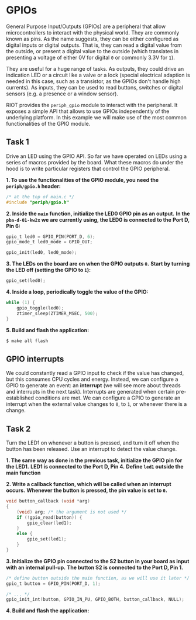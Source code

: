# GPIOs

General Purpose Input/Outputs (GPIOs) are a peripheral that allow
microcontrollers to interact with the physical world. They are 
commonly known as pins. As the name suggests, they can be either configured as
digital inputs or digital outputs. That is, they can read a digital value from
the outside, or present a digital value to the outside (which translates in
presenting a voltage of either 0V for digital `0` or commonly 3.3V for `1`).

They are useful for a huge range of tasks. As outputs, they could drive an
indication LED or a circuit like a valve or a lock (special electrical
adaption is needed in this case, such as a transistor, as the GPIOs don't
handle high currents). As inputs, they can be used to read buttons, switches
or digital sensors (e.g. a presence or a window sensor).

RIOT provides the `periph_gpio` module to interact with the peripheral. It
exposes a simple API that allows to use GPIOs independently of the underlying
platform. In this example we will make use of the most common functionalities
of the GPIO module.

## Task 1

Drive an LED using the GPIO API. So far we have operated on LEDs using a series
of macros provided by the board. What these macros do under the hood is to
write particular registers that control the GPIO peripheral.

**1. To use the functionalities of the GPIO module, you need the `periph/gpio.h` header:**
```C
/* at the top of main.c */
#include "periph/gpio.h"
```

**2. Inside the `main` function, initialize the LED0 GPIO pin as an output.**
**In the `pba-d-01-kw2x` we are currently using, the LED0 is connected to the**
**Port D, Pin 6:**
```C
gpio_t led0 = GPIO_PIN(PORT_D, 6);
gpio_mode_t led0_mode = GPIO_OUT;

gpio_init(led0, led0_mode);
```

**3. The LEDs on the board are on when the GPIO outputs `0`.**
**Start by turning the LED off (setting the GPIO to `1`):**
```C
gpio_set(led0);
```

**4. Inside a loop, periodically toggle the value of the GPIO:**
```C
while (1) {
    gpio_toggle(led0);
    ztimer_sleep(ZTIMER_MSEC, 500);
}
```

**5. Build and flash the application:**
```sh
$ make all flash
```

## GPIO interrupts

We could constantly read a GPIO input to check if the value has changed, but this
consumes CPU cycles and energy. Instead, we can configure a GPIO to generate an
event: an **interrupt** (we will see more about threads and interrupts in the
next task). Interrupts are generated when certain pre-established conditions
are met. We can configure a GPIO to generate an interrupt when the external
value changes to `0`, to `1`, or whenever there is a change.

## Task 2

Turn the LED1 on whenever a button is pressed, and turn it off when the button has been released.
Use an interrupt to detect the value change.

**1. The same way as done in the previous task, initialize the GPIO pin for the LED1.**
**LED1 is connected to the Port D, Pin 4.**
**Define `led1` outside the main function**

**2. Write a callback function, which will be called when an interrupt occurs.**
**Whenever the button is pressed, the pin value is set to `0`.**
```C
void button_callback (void *arg)
{
    (void) arg; /* the argument is not used */
    if (!gpio_read(button)) {
        gpio_clear(led1);
    }
    else {
        gpio_set(led1);
    }
}
```

**3. Initialize the GPIO pin connected to the S2 button in your board as input with an internal pull-up.**
**The button S2 is connected to the Port D, Pin 1.**
```C
/* define button outside the main function, as we will use it later */
gpio_t button = GPIO_PIN(PORT_D, 1);

/* ... */
gpio_init_int(button, GPIO_IN_PU, GPIO_BOTH, button_callback, NULL);
```

**4. Build and flash the application:**
